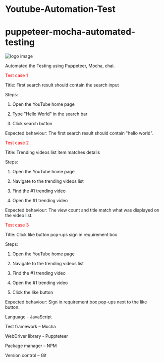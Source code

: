 # Youtube-Automation-Test

# puppeteer-mocha-automated-testing
![logo image](https://github.com/tariqulislam/puppeteer-mocha-automated-testing/blob/master/logo.png)

Automated the Testing using Puppeteer, Mocha, chai.

<font color="red">Test case 1</font>

Title: First search result should contain the search input 

Steps:

  1. Open the YouTube home page

  2. Type "Hello World" in the search bar

  3. Click search button


Expected behaviour: The first search result should contain "hello world". 


<font color="red">Test case 2</font>

Title: Trending videos list item matches details 

Steps:

  1. Open the YouTube home page

  2. Navigate to the trending videos list

  3. Find the #1 trending video

  4. Open the #1 trending video

Expected behaviour: The view count and title match what was displayed on the video list. 


<font color="red">Test case 3</font>

Title: Click like button pop-ups sign in requirement box

Steps:

  1. Open the YouTube home page

  2. Navigate to the trending videos list

  3. Find the #1 trending video

  4. Open the #1 trending video
  
  5. Click the like button
  

Expected behaviour: Sign in requirement box pop-ups next to the like button. 


Language - JavaScript

 

Test framework – Mocha

 

WebDriver library -  Puppteteer

 

Package manager – NPM

 

Version control – Git 

